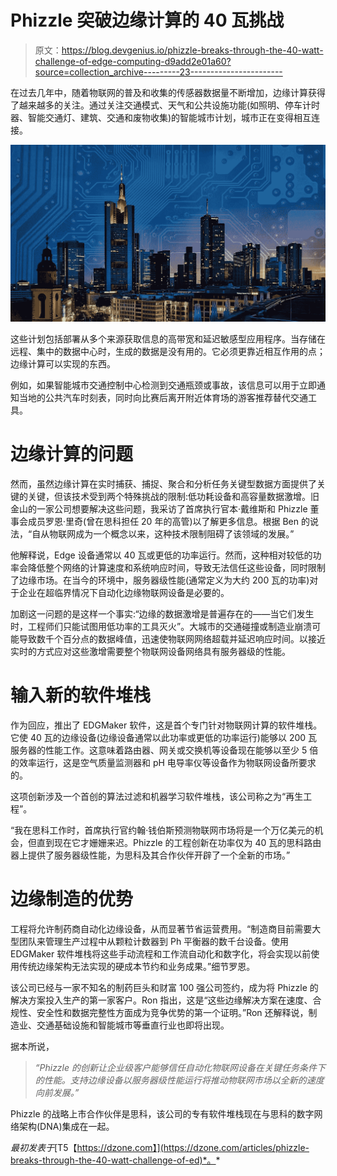 # Phizzle 突破边缘计算的 40 瓦挑战

> 原文：<https://blog.devgenius.io/phizzle-breaks-through-the-40-watt-challenge-of-edge-computing-d9add2e01a60?source=collection_archive---------23----------------------->

在过去几年中，随着物联网的普及和收集的传感器数据量不断增加，边缘计算获得了越来越多的关注。通过关注交通模式、天气和公共设施功能(如照明、停车计时器、智能交通灯、建筑、交通和废物收集)的智能城市计划，城市正在变得相互连接。

![](img/a2ff7518f2902873afdfc4f065569cba.png)

这些计划包括部署从多个来源获取信息的高带宽和延迟敏感型应用程序。当存储在远程、集中的数据中心时，生成的数据是没有用的。它必须更靠近相互作用的点；边缘计算可以实现的东西。

例如，如果智能城市交通控制中心检测到交通瓶颈或事故，该信息可以用于立即通知当地的公共汽车时刻表，同时向比赛后离开附近体育场的游客推荐替代交通工具。

# 边缘计算的问题

然而，虽然边缘计算在实时捕获、捕捉、聚合和分析任务关键型数据方面提供了关键的关键，但该技术受到两个特殊挑战的限制:低功耗设备和高容量数据激增。旧金山的一家公司想要解决这些问题，我采访了首席执行官本·戴维斯和 Phizzle 董事会成员罗恩·里奇(曾在思科担任 20 年的高管)以了解更多信息。根据 Ben 的说法，“自从物联网成为一个概念以来，这种技术限制阻碍了该领域的发展。”

他解释说，Edge 设备通常以 40 瓦或更低的功率运行。然而，这种相对较低的功率会降低整个网络的计算速度和系统响应时间，导致无法信任这些设备，同时限制了边缘市场。在当今的环境中，服务器级性能(通常定义为大约 200 瓦的功率)对于企业在超临界情况下自动化边缘物联网设备是必要的。

加剧这一问题的是这样一个事实:“边缘的数据激增是普遍存在的——当它们发生时，工程师们只能试图用低功率的工具灭火”。大城市的交通碰撞或制造业崩溃可能导致数千个百分点的数据峰值，迅速使物联网网络超载并延迟响应时间。以接近实时的方式应对这些激增需要整个物联网设备网络具有服务器级的性能。

# 输入新的软件堆栈

作为回应，推出了 EDGMaker 软件，这是首个专门针对物联网计算的软件堆栈。它使 40 瓦的边缘设备(边缘设备通常以此功率或更低的功率运行)能够以 200 瓦服务器的性能工作。这意味着路由器、网关或交换机等设备现在能够以至少 5 倍的效率运行，这是空气质量监测器和 pH 电导率仪等设备作为物联网设备所要求的。

这项创新涉及一个首创的算法过滤和机器学习软件堆栈，该公司称之为“再生工程”。

“我在思科工作时，首席执行官约翰·钱伯斯预测物联网市场将是一个万亿美元的机会，但直到现在它才姗姗来迟。Phizzle 的工程创新在功率仅为 40 瓦的思科路由器上提供了服务器级性能，为思科及其合作伙伴开辟了一个全新的市场。”

# 边缘制造的优势

工程将允许制药商自动化边缘设备，从而显著节省运营费用。“制造商目前需要大型团队来管理生产过程中从颗粒计数器到 Ph 平衡器的数千台设备。使用 EDGMaker 软件堆栈将这些手动流程和工作流自动化和数字化，将会实现以前使用传统边缘架构无法实现的硬成本节约和业务成果。”细节罗恩。

该公司已经与一家不知名的制药巨头和财富 100 强公司签约，成为将 Phizzle 的解决方案投入生产的第一家客户。Ron 指出，这是“这些边缘解决方案在速度、合规性、安全性和数据完整性方面成为竞争优势的第一个证明。”Ron 还解释说，制造业、交通基础设施和智能城市等垂直行业也即将出现。

据本所说，

> *“Phizzle 的创新让企业级客户能够信任自动化物联网设备在关键任务条件下的性能。支持边缘设备以服务器级性能运行将推动物联网市场以全新的速度向前发展。”*

Phizzle 的战略上市合作伙伴是思科，该公司的专有软件堆栈现在与思科的数字网络架构(DNA)集成在一起。

*最初发表于*[T5【https://dzone.com】](https://dzone.com/articles/phizzle-breaks-through-the-40-watt-challenge-of-ed)*。*
